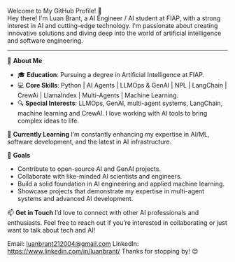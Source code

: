Welcome to My GitHub Profile! 👋  
Hey there! I'm Luan Brant, a AI Engineer / AI student at FIAP, with a strong interest in AI and cutting-edge technology. I'm passionate about creating innovative solutions and diving deep into the world of artificial intelligence and software engineering.

---

🌟 **About Me**

- 🎓 **Education**: Pursuing a degree in Artificial Intelligence at FIAP.
- 💻 **Core Skills**: Python | AI Agents | LLMOps & GenAI | NPL | LangChain | CrewAi | LlamaIndex | Multi-Agents | Machine Learning.
- 🔍 **Special Interests**: LLMOps, GenAI, multi-agent systems, LangChain, machine learning and CrewAI. I love working with AI tools to bring complex ideas to life.

🌱 **Currently Learning**
I’m constantly enhancing my expertise in AI/ML, software development, and the latest in AI infrastructure.

🚀 **Goals**
- Contribute to open-source AI and GenAI projects.
- Collaborate with like-minded AI scientists and engineers.
- Build a solid foundation in AI engineering and applied machine learning.
- Showcase projects that demonstrate my expertise in multi-agent systems and advanced AI development.

📫 **Get in Touch**
I’d love to connect with other AI professionals and enthusiasts. Feel free to reach out if you’re interested in collaborating or just want to talk about tech and AI!

Email: luanbrant212004@gmail.com
LinkedIn: https://www.linkedin.com/in/luanbrant/
Thanks for stopping by! 😊

